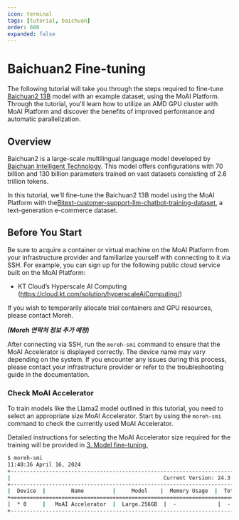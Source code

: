 ```yaml
---
icon: terminal
tags: [tutorial, baichuan]
order: 600
expanded: false
---
```


# Baichuan2 Fine-tuning

The following tutorial will take you through the steps required to fine-tune [Baichuan2 13B](https://huggingface.co/baichuan-inc/Baichuan2-13B-Base) model with an example dataset, using the MoAI Platform. Through the tutorial, you'll learn how to utilize an AMD GPU cluster with MoAI Platform and discover the benefits of improved performance and automatic parallelization.

## Overview

Baichuan2 is a large-scale multilingual language model developed by [Baichuan Intelligent Technology](https://github.com/baichuan-inc). This model offers configurations with 70 billion and 130 billion parameters trained on vast datasets consisting of 2.6 trillion tokens.

In this tutorial, we'll fine-tune the Baichuan2 13B model using the MoAI Platform with the[Bitext-customer-support-llm-chatbot-training-dataset](https://huggingface.co/datasets/bitext/Bitext-customer-support-llm-chatbot-training-dataset), a text-generation e-commerce dataset.

## Before You Start

Be sure to acquire a container or virtual machine on the MoAI Platform from your infrastructure provider and familiarize yourself with connecting to it via SSH. For example, you can sign up for the following public cloud service built on the MoAI Platform:

- KT Cloud’s Hyperscale AI Computing (https://cloud.kt.com/solution/hyperscaleAiComputing/)

If you wish to temporarily allocate trial containers and GPU resources, please contact Moreh.

***(Moreh 연락처 정보 추가 예정)***

After connecting via SSH, run the `moreh-smi` command to ensure that the MoAI Accelerator is displayed correctly. The device name may vary depending on the system. If you encounter any issues during this process, please contact your infrastructure provider or refer to the troubleshooting guide in the documentation.

### Check MoAI Accelerator 

To train models like the Llama2 model outlined in this tutorial, you need to select an appropriate size MoAI Accelerator. Start by using the `moreh-smi` command to check the currently used MoAI Accelerator.

Detailed instructions for selecting the MoAI Accelerator size required for the training will be provided in [3. Model fine-tuning.](3_finetuning.md)

```bash
$ moreh-smi
11:40:36 April 16, 2024
+-------------------------------------------------------------------------------------------------+
|                                                Current Version: 24.3.0  Latest Version: 24.3.0  |
+-------------------------------------------------------------------------------------------------+
|  Device  |        Name         |     Model    |  Memory Usage  |  Total Memory  |  Utilization  |
+=================================================================================================+
|  * 0     |   MoAI Accelerator  |  Large.256GB  |  -             |  -             |  -            |
+-------------------------------------------------------------------------------------------------+
```

